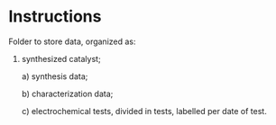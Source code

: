 # Instructions
Folder to store data, organized as:
1) synthesized catalyst;
   
   a) synthesis data;

   b) characterization data;

   c) electrochemical tests, divided in tests, labelled per date of test.	
